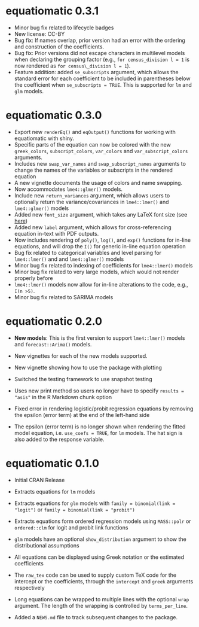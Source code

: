 # equatiomatic 0.3.1
* Minor bug fix related to lifecycle badges
* New license: CC-BY
* Bug fix: If names overlap, prior version had an error with the ordering and
    construction of the coefficients.
* Bug fix: Prior versions did not escape characters in multilevel models when
  declaring the grouping factor (e.g., `for census_division l = 1` is now 
  rendered as `for census\_division l = 1`).
* Feature addition: added `se_subscripts` argument, which allows the standard error for each coefficient to be included in parentheses below the coefficient when `se_subscripts = TRUE`. This is supported for `lm` and `glm` models.

# equatiomatic 0.3.0
* Export new `renderEq()` and `eqOutput()` functions for working with equatiomatic with shiny.
* Specific parts of the equation can now be colored with the new `greek_colors`, `subscript_colors`, `var_colors` and `var_subscript_colors` arguments.
* Includes new `swap_var_names` and `swap_subscript_names` arguments to change
 the names of the variables or subscripts in the rendered equation
* A new vignette documents the usage of colors and name swapping.
* Now accommodates `lme4::glmer()` models.
* Include new `return_variances` argument, which allows users to optionally return the variance/covariances in `lme4::lmer()` and `lme4::glmer()` models
* Added new `font_size` argument, which takes any LaTeX font size (see [here](https://www.overleaf.com/learn/latex/Font_sizes,_families,_and_styles#Font_styles))
* Added new `label` argument, which allows for cross-referencing equation in-text
with PDF outputs.
* Now includes rendering of `poly()`, `log()`, and `exp()` functions for in-line equations, and will drop the `I()` for generic in-line equation operation
* Bug fix related to categorical variables and level parsing for `lme4::lmer()` and and `lme4::glmer()` models
* Minor bug fix related to indexing of coefficients for `lme4::lmer()` models
* Minor bug fix related to very large models, which would not render properly before
* `lme4::lmer()` models now allow for in-line alterations to the code, e.g., `I(n >5)`.
* Minor bug fix related to SARIMA models

# equatiomatic 0.2.0

* **New models**: This is the first version to support `lme4::lmer()` models and
  `forecast::Arima()` models.

* New vignettes for each of the new models supported.

* New vignette showing how to use the package with plotting

* Switched the testing framework to use snapshot testing

* Uses new print method so users no longer have to specify `results = "asis"` in
  the R Markdown chunk option

* Fixed error in rendering logistic/probit regression equations by removing the
  epsilon (error term) at the end of the left-hand side

* The epsilon (error term) is no longer shown when rendering the fitted model
  equation, i.e. `use_coefs = TRUE`, for `lm` models. The hat sign is also added
  to the response variable.

# equatiomatic 0.1.0

* Initial CRAN Release

* Extracts equations for `lm` models

* Extracts equations for `glm` models with `family = binomial(link = "logit")`
  or `family = binomial(link = "probit")`

* Extracts equations form ordered regression models using `MASS::polr` or
  `ordered::clm` for logit and probit link functions

* `glm` models have an optional `show_distribution` argument to show the
  distributional assumptions

* All equations can be displayed using Greek notation or the estimated
  coefficients

* The `raw_tex` code can be used to supply custom TeX code for the intercept or
  the coefficients, through the `intercept` and `greek` arguments respectively

* Long equations can be wrapped to multiple lines with the optional `wrap`
  argument. The length of the wrapping is controlled by `terms_per_line`.

* Added a `NEWS.md` file to track subsequent changes to the package.

